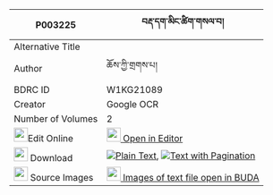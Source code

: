 |P003225|བརྡ་དག་མིང་ཚིག་གསལ་བ། 
| --- | --- 
|Alternative Title |
|Author| ཆོས་ཀྱི་གྲགས་པ།
|BDRC ID | W1KG21089
|Creator | Google OCR
|Number of Volumes| 2
|<img width="25" src="https://img.icons8.com/color/25/000000/edit-property.png">Edit Online| [<img width="25" src="https://avatars.githubusercontent.com/u/45091458?s=200&v=4"> Open in Editor](http://editor.openpecha.org/P003225)
|<img width="25" src="https://img.icons8.com/fluent/48/000000/download-2.png"/>  Download | [![](https://img.icons8.com/color/20/000000/txt.png)Plain Text](https://github.com/Openpecha/P003225/releases/download/v2/dadak_mingtsik_salwa_plain_P003225.zip), [![](https://img.icons8.com/color/20/000000/txt.png)Text with Pagination](https://github.com/Openpecha/P003225/releases/download/v2/dadak_mingtsik_salwa_pages_P003225.zip)
|<img width="25" src="https://img.icons8.com/plasticine/100/000000/pictures-folder.png"/>  Source Images | [<img width="25" src="https://library.bdrc.io/icons/BUDA-small.svg"> Images of text file open in BUDA](https://library.bdrc.io/show/bdr:W1KG21089)